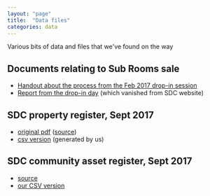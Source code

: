 ```yaml
---
layout: "page"
title:  "Data files"
categories: data
---
```


Various bits of data and files that we've found on the way

## Documents relating to Sub Rooms sale
* [Handout about the process from the Feb 2017 drop-in session](Stroud_sub_rooms_process.docx)
* [Report from the drop-in day](dropin_day_feedback_report.docx) (which vanished from SDC website)


## SDC property register, Sept 2017
* [original pdf](sdc_list_of_assets_2017_09_08.pdf) ([source](https://www.stroud.gov.uk/council-and-democracy/opendata/registers/council-property-register))
* [csv version](sdc_list_of_assets_2017_09_08.csv) (generated by us)

## SDC community asset register, Sept 2017
* [source](https://www.stroud.gov.uk/apps/community-asset-register)
* [our CSV version](community_assets_2017_10_08.csv)
